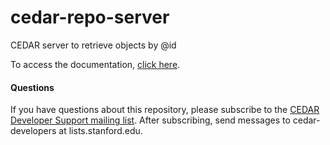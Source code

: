 # cedar-repo-server

CEDAR server to retrieve objects by @id

To access the documentation, [click here](https://github.com/metadatacenter/cedar-docs/wiki).

#### Questions

If you have questions about this repository, please subscribe to the [CEDAR Developer Support
mailing list](https://mailman.stanford.edu/mailman/listinfo/cedar-developers).
After subscribing, send messages to cedar-developers at lists.stanford.edu.


